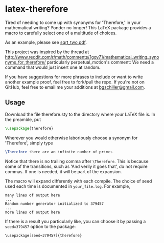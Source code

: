 latex-therefore
===============

Tired of needing to come up with synonyms for 'Therefore,' in your mathematical writing? Ponder no longer! This LaTeX package provides a macro to carefully select one of a multitude of choices.

As an example, please see [sqrt_two.pdf](https://www.dropbox.com/s/r4s9c6bx6jynksv/sqrt_two.pdf).

This project was inspired by the thread at http://www.reddit.com/r/math/comments/1gov71/mathematical_writing_synonyms_for_therefore/ particularly perpetual_motion's comment: We need a command that would just insert one at random.

If you have suggestions for more phrases to include or want to write another example proof, feel free to fork/pull the repo. If you're not on GitHub, feel free to email me your additions at bgschiller@gmail.com.

Usage
-----

Download the file therefore.sty to the directory where your LaTeX file is. In the preamble, put

```latex
\usepackage{therefore}
```

Wherever you would otherwise laboriously choose a synonym for 'Therefore', simply type

```latex
\Therefore there are an infinite number of primes
```

Notice that there is no trailing comma after `\Therefore`. This is because some of the transitions, such as 'And verily it goes that', do not require commas. If one is needed, it will be part of the expansion. 

The macro will expand differently with each compile. The choice of seed used each time is documented in `your_file.log`. For example, 

```
many lines of output here
...
Random number generator initialized to 379457
...
more lines of output here
```

 If there is a result you particularly like, you can choose it by passing a `seed=379457` option to the package:

 ```
 \usepackage[seed=379457]{therefore}
 ```